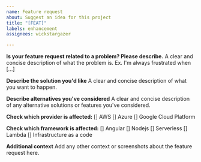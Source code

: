 ```yaml
---
name: Feature request
about: Suggest an idea for this project
title: "[FEAT]"
labels: enhancement
assignees: wickstargazer

---
```


**Is your feature request related to a problem? Please describe.**
A clear and concise description of what the problem is. Ex. I'm always frustrated when [...]

**Describe the solution you'd like**
A clear and concise description of what you want to happen.

**Describe alternatives you've considered**
A clear and concise description of any alternative solutions or features you've considered.

**Check which provider is affected:**
[] AWS
[] Azure
[] Google Cloud Platform

**Check which framework is affected:**
[] Angular
[] Nodejs
[] Serverless
[] Lambda
[] Infrastructure as a code

**Additional context**
Add any other context or screenshots about the feature request here.
